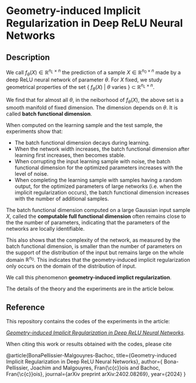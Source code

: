 # Geometry-induced Implicit Regularization in Deep ReLU Neural Networks

## Description
We call $f_\theta(X)\in{\mathbb R}^{n_L\times n}$ the prediction of a sample $X\in{\mathbb R}^{n_0\times n}$ made by a deep ReLU neural network of parameter $\theta$. For $X$ fixed, we study geometrical properties of the set {  $f_\theta(X)$  |  $\theta$ varies  }  $\subset$ $\mathbb{R}^{n_L\times n}$.

We find that for almost all $\theta$, in the neiborhood of $f_\theta(X)$, the above set is a smooth manifold of fixed dimension. The dimension depends on $\theta$. It is called **batch functional dimension**.

When computed on the learning sample and the test sample, the experiments show that:
-  The batch functional dimension decays during learning.
- When the network width increases, the batch functional dimension after learning first increases, then becomes stable.
- When corrupting the input learning sample with noise, the batch functional dimension for the optimized parameters increases with the level of noise.
- When completing the learning sample with samples having a random output, for  the optimized parameters of large networks (i.e. when the implicit regularization occurs), the batch functional dimension increases with the number of additional samples.

The batch functional dimension computed on a large Gaussian input sample $X$, called the **computable full functional dimension** often remains close to the the number of parameters, indicating that the parameters of the networks are locally identifiable. 

This also shows that the complexity of the network, as measured by the batch functional dimension, is smaller than the number of parameters on the support of the distribution of the input but remains large on the whole domain ${\mathbb R}^{n_0}$. This indicates that the geometry-induced implicit regularization only occurs on the domain of the distribution of input.

We call this phenomenon **geometry-induced implict regularization**.

The details of the theory and the experiments are in the article below.

## Reference

This repository contains the codes of the experiments in the article:

*[Geometry-induced Implicit Regularization in Deep ReLU Neural Networks](https://arxiv.org/abs/2402.08269)*.

When citing this work or results obtained with the codes, please cite

@article{BonaPellissier-Malgouyres-Bachoc,
  title={Geometry-induced Implicit Regularization in Deep ReLU Neural Networks},
  author={ Bona-Pellissier, Joachim and  Malgouyres, Fran{\c{c}}ois and Bachoc, Fran{\c{c}}ois},
  journal={arXiv preprint arXiv:2402.08269},
  year={2024}
}

